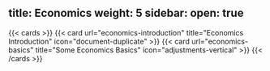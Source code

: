 title: Economics
weight: 5
sidebar:
  open: true
---

{{< cards >}}
  {{< card url="economics-introduction" title="Economics Introduction" icon="document-duplicate" >}}
  {{< card url="economics-basics" title="Some Economics Basics" icon="adjustments-vertical" >}}
{{< /cards >}}